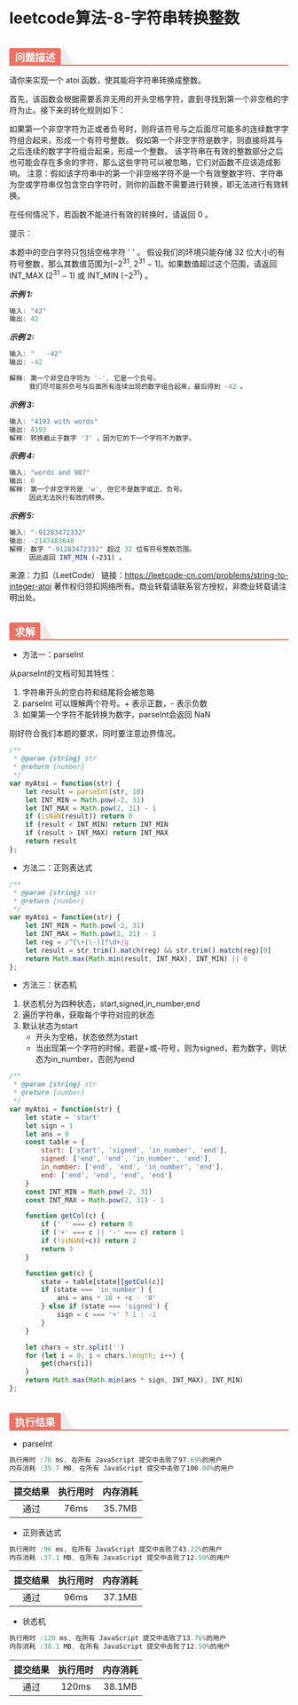 # leetcode算法-8-字符串转换整数

<h2 style="margin-top: 30px; margin-bottom: 15px; padding: 0px; font-weight: bold; color: black; border-bottom: 2px solid rgb(239, 112, 96); font-size: 1.3em;" data-id="heading-1"><span style="display: none;" class="prefix"></span><span style="display: inline-block; font-weight: bold; background: rgb(239, 112, 96); color: #ffffff; padding: 3px 10px 1px; border-top-right-radius: 3px; border-top-left-radius: 3px; margin-right: 3px;" class="content">问题描述</span><span class="suffix"></span><span style="display: inline-block; vertical-align: bottom; border-bottom: 36px solid #efebe9; border-right: 20px solid transparent;"> </span></h2>

请你来实现一个 atoi 函数，使其能将字符串转换成整数。

首先，该函数会根据需要丢弃无用的开头空格字符，直到寻找到第一个非空格的字符为止。接下来的转化规则如下：

如果第一个非空字符为正或者负号时，则将该符号与之后面尽可能多的连续数字字符组合起来，形成一个有符号整数。
假如第一个非空字符是数字，则直接将其与之后连续的数字字符组合起来，形成一个整数。
该字符串在有效的整数部分之后也可能会存在多余的字符，那么这些字符可以被忽略，它们对函数不应该造成影响。
注意：假如该字符串中的第一个非空格字符不是一个有效整数字符、字符串为空或字符串仅包含空白字符时，则你的函数不需要进行转换，即无法进行有效转换。

在任何情况下，若函数不能进行有效的转换时，请返回 0 。

提示：

本题中的空白字符只包括空格字符 ' ' 。
假设我们的环境只能存储 32 位大小的有符号整数，那么其数值范围为[−2<sup>31</sup>, 2<sup>31</sup> − 1]。如果数值超过这个范围，请返回 INT_MAX (2<sup>31</sup> − 1) 或 INT_MIN (−2<sup>31</sup>) 。


***示例 1:***

```js
输入: "42"
输出: 42
```

***示例 2:***

```js
输入: "   -42"
输出: -42

解释: 第一个非空白字符为 '-', 它是一个负号。
     我们尽可能将负号与后面所有连续出现的数字组合起来，最后得到 -42 。
```

***示例 3:***

```js
输入: "4193 with words"
输出: 4193
解释: 转换截止于数字 '3' ，因为它的下一个字符不为数字。
```

***示例 4:***

```js
输入: "words and 987"
输出: 0
解释: 第一个非空字符是 'w', 但它不是数字或正、负号。
     因此无法执行有效的转换。
```

***示例 5:***

```js
输入: "-91283472332"
输出: -2147483648
解释: 数字 "-91283472332" 超过 32 位有符号整数范围。 
     因此返回 INT_MIN (−231) 。
```

来源：力扣（LeetCode）
链接：https://leetcode-cn.com/problems/string-to-integer-atoi
著作权归领扣网络所有。商业转载请联系官方授权，非商业转载请注明出处。

<h2 style="margin-top: 30px; margin-bottom: 15px; padding: 0px; font-weight: bold; color: black; border-bottom: 2px solid rgb(239, 112, 96); font-size: 1.3em;" data-id="heading-1"><span style="display: none;" class="prefix"></span><span style="display: inline-block; font-weight: bold; background: rgb(239, 112, 96); color: #ffffff; padding: 3px 10px 1px; border-top-right-radius: 3px; border-top-left-radius: 3px; margin-right: 3px;" class="content">求解</span><span class="suffix"></span><span style="display: inline-block; vertical-align: bottom; border-bottom: 36px solid #efebe9; border-right: 20px solid transparent;"> </span></h2>

- 方法一：parseInt

从parseInt的文档可知其特性：
1. 字符串开头的空白符和结尾将会被忽略
2. parseInt 可以理解两个符号。+ 表示正数，- 表示负数
3. 如果第一个字符不能转换为数字，parseInt会返回 NaN

刚好符合我们本题的要求，同时要注意边界情况。

```js
/**
 * @param {string} str
 * @return {number}
 */
var myAtoi = function(str) {
    let result = parseInt(str, 10)
    let INT_MIN = Math.pow(-2, 31)
    let INT_MAX = Math.pow(2, 31) - 1
    if (isNaN(result)) return 0
    if (result < INT_MIN) return INT_MIN
    if (result > INT_MAX) return INT_MAX
    return result
};
```

- 方法二：正则表达式

```js
/**
 * @param {string} str
 * @return {number}
 */
var myAtoi = function(str) {
    let INT_MIN = Math.pow(-2, 31)
    let INT_MAX = Math.pow(2, 31) - 1
    let reg = /^[\+|\-)]?\d+/g
    let result = str.trim().match(reg) && str.trim().match(reg)[0]
    return Math.max(Math.min(result, INT_MAX), INT_MIN) || 0
};
```

- 方法三：状态机

1. 状态机分为四种状态，start,signed,in_number,end
2. 遍历字符串，获取每个字符对应的状态
3. 默认状态为start
    - 开头为空格，状态依然为start
    - 当出现第一个字符的时候，若是+或-符号，则为signed，若为数字，则状态为in_number，否则为end

```js
/**
 * @param {string} str
 * @return {number}
 */
var myAtoi = function(str) {
    let state = 'start'
    let sign = 1
    let ans = 0
    const table = {
        start: ['start', 'signed', 'in_number', 'end'],
        signed: ['end', 'end', 'in_number', 'end'],
        in_number: ['end', 'end', 'in_number', 'end'],
        end: ['end', 'end', 'end', 'end']
    }
    const INT_MIN = Math.pow(-2, 31)
    const INT_MAX = Math.pow(2, 31) - 1

    function getCol(c) {
        if (' ' === c) return 0
        if ('+' === c || '-' === c) return 1
        if (!isNaN(+c)) return 2
        return 3
    }

    function get(c) {
        state = table[state][getCol(c)]
        if (state === 'in_number') {
            ans = ans * 10 + +c - '0'
        } else if (state === 'signed') {
            sign = c === '+' ? 1 : -1
        }
    }

    let chars = str.split('')
    for (let i = 0; i < chars.length; i++) {
        get(chars[i])
    }
    return Math.max(Math.min(ans * sign, INT_MAX), INT_MIN)
};
```

<h2 style="margin-top: 30px; margin-bottom: 15px; padding: 0px; font-weight: bold; color: black; border-bottom: 2px solid rgb(239, 112, 96); font-size: 1.3em;" data-id="heading-1"><span style="display: none;" class="prefix"></span><span style="display: inline-block; font-weight: bold; background: rgb(239, 112, 96); color: #ffffff; padding: 3px 10px 1px; border-top-right-radius: 3px; border-top-left-radius: 3px; margin-right: 3px;" class="content">执行结果</span><span class="suffix"></span><span style="display: inline-block; vertical-align: bottom; border-bottom: 36px solid #efebe9; border-right: 20px solid transparent;"> </span></h2>

- parseInt

```js
执行用时 :76 ms, 在所有 JavaScript 提交中击败了97.69%的用户
内存消耗 :35.7 MB, 在所有 JavaScript 提交中击败了100.00%的用户
```

| 提交结果 | 执行用时 | 内存消耗 |
|:------:|:------:|:-------:|
|   通过  | 76ms  |  35.7MB |

- 正则表达式

```js
执行用时 :96 ms, 在所有 JavaScript 提交中击败了43.22%的用户
内存消耗 :37.1 MB, 在所有 JavaScript 提交中击败了12.50%的用户
```

| 提交结果 | 执行用时 | 内存消耗 |
|:------:|:------:|:-------:|
|   通过  | 96ms  |  37.1MB |

- 状态机

```js
执行用时 :120 ms, 在所有 JavaScript 提交中击败了13.76%的用户
内存消耗 :38.1 MB, 在所有 JavaScript 提交中击败了12.50%的用户
```

| 提交结果 | 执行用时 | 内存消耗 |
|:------:|:------:|:-------:|
|   通过  | 120ms  |  38.1MB |
